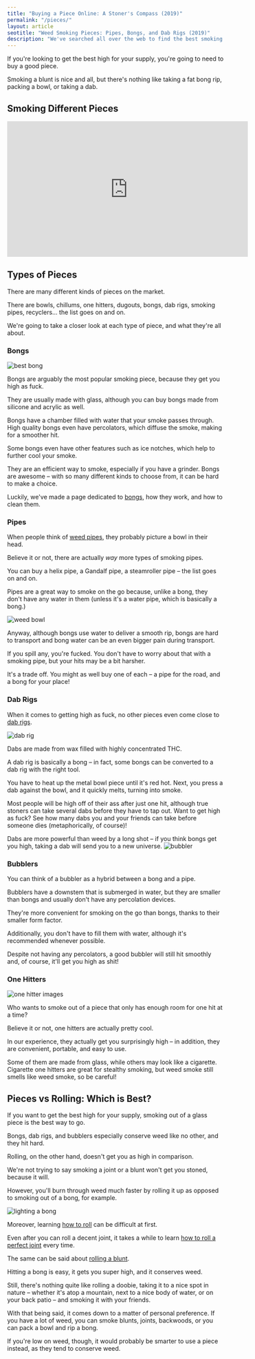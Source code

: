 ```yaml
---
title: "Buying a Piece Online: A Stoner's Compass (2019)"
permalink: "/pieces/"
layout: article
seotitle: "Weed Smoking Pieces: Pipes, Bongs, and Dab Rigs (2019)"
description: "We've searched all over the web to find the best smoking pieces. Whether you're looking for a bong, pipe, or a dab rig, we've got your back." 
---
```


If you're looking to get the best high for your supply, you're going to need to buy a good piece. 

Smoking a blunt is nice and all, but there's nothing like taking a fat bong rip, packing a bowl, or taking a dab. 

## Smoking Different Pieces 

<div class="iframeVideo">
<iframe width="560" height="315" src="https://www.youtube.com/embed/EHmTjohfzLk" frameborder="0" allow="accelerometer; autoplay; encrypted-media; gyroscope; picture-in-picture" allowfullscreen></iframe>
</div>

## Types of Pieces 

There are many different kinds of pieces on the market. 

There are bowls, chillums, one hitters, dugouts, bongs, dab rigs, smoking pipes, recyclers... the list goes on and on.

We're going to take a closer look at each type of piece, and what they're all about. 

### Bongs 
<img alt="best bong" class="lazyload img-right" data-src="/images/bongs/bong-img.jpg">

Bongs are arguably the most popular smoking piece, because they get you high as fuck. 

They are usually made with glass, although you can buy bongs made from silicone and acrylic as well. 

Bongs have a chamber filled with water that your smoke passes through. High quality bongs even have percolators, which diffuse the smoke, making for a smoother hit.

Some bongs even have other features such as ice notches, which help to further cool your smoke. 

They are an efficient way to smoke, especially if you have a grinder. Bongs are awesome – with so many different kinds to choose from, it can be hard to make a choice. 

Luckily, we've made a page dedicated to [bongs](/pieces/bongs/), how they work, and how to clean them. 

### Pipes 

When people think of [weed pipes](/pieces/pipes/), they probably picture a bowl in their head.

Believe it or not, there are actually *way* more types of smoking pipes. 

You can buy a helix pipe, a Gandalf pipe, a steamroller pipe – the list goes on and on. 

Pipes are a great way to smoke on the go because, unlike a bong, they don't have any water in them (unless it's a water pipe, which is basically a bong.)

<img alt="weed bowl" class="lazyload img-left" data-src="/images/bowls/bowl-img.jpg">

Anyway, although bongs use water to deliver a smooth rip, bongs are hard to transport and bong water can be an even bigger pain during transport. 

If you spill any, you're fucked. You don't have to worry about that with a smoking pipe, but your hits may be a bit harsher. 

It's a trade off. You might as well buy one of each – a pipe for the road, and a bong for your place!

### Dab Rigs

When it comes to getting high as fuck, no other pieces even come close to [dab rigs](/pieces/dab-rigs/). 

<img alt="dab rig" class="lazyload img-right" data-src="/images/dab-rigs/dab-rig-img.jpg">

Dabs are made from wax filled with highly concentrated THC. 

A dab rig is basically a bong – in fact, some bongs can be converted to a dab rig with the right tool. 

You have to heat up the metal bowl piece until it's red hot. Next, you press a dab against the bowl, and it quickly melts, turning into smoke. 

Most people will be high off of their ass after just one hit, although true stoners can take several dabs before they have to tap out. Want to get high as fuck? See how many dabs you and your friends can take before someone dies (metaphorically, of course)!

Dabs are more powerful than weed by a long shot – if you think bongs get you high, taking a dab will send you to a new universe. 
<img alt="bubbler" class="lazyload img-right" data-src="/images/bubblers/bubbler-img.jpg">

### Bubblers 

You can think of a bubbler as a hybrid between a bong and a pipe. 

Bubblers have a downstem that is submerged in water, but they are smaller than bongs and usually don't have any percolation devices. 

They're more convenient for smoking on the go than bongs, thanks to their smaller form factor. 

Additionally, you don't have to fill them with water, although it's recommended whenever possible. 

Despite not having any percolators, a good bubbler will still hit smoothly and, of course, it'll get you high as shit!

### One Hitters 
<img alt="one hitter images" class="lazyload img-right" data-src="/images/one-hitters/one-hitter-img.jpg">

Who wants to smoke out of a piece that only has enough room for one hit at a time?

Believe it or not, one hitters are actually pretty cool. 

In our experience, they actually get you surprisingly high – in addition, they are convenient, portable, and easy to use. 

Some of them are made from glass, while others may look like a cigarette. Cigarette one hitters are great for stealthy smoking, but weed smoke still smells like weed smoke, so be careful!

## Pieces vs Rolling: Which is Best? 

If you want to get the best high for your supply, smoking out of a glass piece is the best way to go. 

Bongs, dab rigs, and bubblers especially conserve weed like no other, and they hit hard. 

Rolling, on the other hand, doesn't get you as high in comparison. 

We're not trying to say smoking a joint or a blunt won't get you stoned, because it will. 

However, you'll burn through weed much faster by rolling it up as opposed to smoking out of a bong, for example. 

<img alt="lighting a bong" class="lazyload img-middle" data-src="/images/bongs/lighting-bowl.jpg">

Moreover, learning [how to roll](/how-to-roll/) can be difficult at first. 

Even after you can roll a decent joint, it takes a while to learn [how to roll a perfect joint](/how-to-roll/joint/) every time. 

The same can be said about [rolling a blunt](/how-to-roll/blunt/). 

Hitting a bong is easy, it gets you super high, and it conserves weed. 

Still, there's nothing quite like rolling a doobie, taking it to a nice spot in nature – whether it's atop a mountain, next to a nice body of water, or on your back patio – and smoking it with your friends. 

With that being said, it comes down to a matter of personal preference. If you have a lot of weed, you can smoke blunts, joints, backwoods, or you can pack a bowl and rip a bong. 

If you're low on weed, though, it would probably be smarter to use a piece instead, as they tend to conserve weed. 